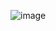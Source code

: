 ![image](https://user-images.githubusercontent.com/87933510/171720654-14618145-1a1b-42e0-853c-0704c0494649.png)

<!--
**erickayalarias/erickayalarias** is a ✨ _special_ ✨ repository because its `README.md` (this file) appears on your GitHub profile.

Here are some ideas to get you started:

- 🔭 I’m currently working on ...
- 🌱 I’m currently learning everything
- 👯 I’m looking to collaborate on Projects that i can grow in development
- 📫 How to reach me: [...](https://www.linkedin.com/in/erick-ayala-arias/)
  - ⚡ Fun fact: Winner of the Hackaton Mobile World Congress 2022 in Barcelona AND Winner of an award by Adidas in the Hackaton in JobBarcelona organized in the Camp Nou.


[![Anurag's GitHub stats](https://github-readme-stats.vercel.app/api?username=erickayalarias)](https://github.com/anuraghazra/github-readme-stats)
[![GitHub Streak](https://github-readme-streak-stats.herokuapp.com/?user=DenverCoder1)](https://git.io/streak-stats)

